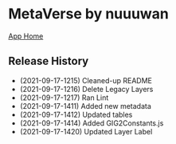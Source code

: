 # MetaVerse by nuuuwan

[App Home](https://nuuuwan.github.io/metaverse)


## Release History
  
  *  (2021-09-17-1215) Cleaned-up README
  *  (2021-09-17-1216) Delete Legacy Layers
  *  (2021-09-17-1217) Ran Lint
  *  (2021-09-17-1411) Added new metadata
  *  (2021-09-17-1412) Updated tables
  *  (2021-09-17-1414) Added GIG2Constants.js
  *  (2021-09-17-1420) Updated Layer Label
